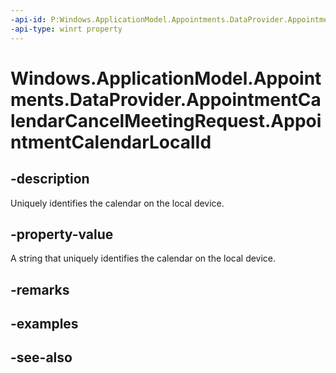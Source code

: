 ```yaml
---
-api-id: P:Windows.ApplicationModel.Appointments.DataProvider.AppointmentCalendarCancelMeetingRequest.AppointmentCalendarLocalId
-api-type: winrt property
---
```


<!-- Property syntax
public string AppointmentCalendarLocalId { get; }
-->

# Windows.ApplicationModel.Appointments.DataProvider.AppointmentCalendarCancelMeetingRequest.AppointmentCalendarLocalId

## -description
Uniquely identifies the calendar on the local device.

## -property-value
A string that uniquely identifies the calendar on the local device.

## -remarks

## -examples

## -see-also
